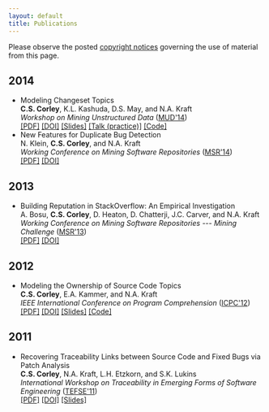 ```yaml
---
layout: default
title: Publications
---
```


Please observe the posted [copyright notices](/copyright) governing the use of material from
this page.

2014
----

- Modeling Changeset Topics
    <br /> **C.S. Corley**, K.L. Kashuda, D.S. May, and N.A. Kraft
    <br />  *Workshop on Mining Unstructured Data*
    ([MUD'14](http://sback.it/mud2014/))
    <br />
        [[PDF]](/publications/pdfs/Corley-etal_14.pdf)
        [[DOI]](http://dx.doi.org/10.1109/MUD.2014.9)
        [[Slides]](https://speakerdeck.com/cscorley/modeling-changeset-topics)
        [[Talk (practice)]](https://www.youtube.com/watch?v=S12B_CTeUtA)
        [[Code]](http://www.github.com/cscorley/mud2014-modeling-changeset-topics)
- New Features for Duplicate Bug Detection
    <br /> N. Klein, **C.S. Corley**, and N.A. Kraft
    <br /> *Working Conference on Mining Software Repositories*
    ([MSR'14](http://2014.msrconf.org/))
    <br />
        [[PDF]](/publications/pdfs/Klein-etal_14.pdf)
        [[DOI]](http://dx.doi.org/10.1145/2597073.2597090)

2013
----

- Building Reputation in StackOverflow: An Empirical Investigation
    <br /> A. Bosu, **C.S. Corley**, D. Heaton, D. Chatterji, J.C. Carver, and N.A.
    Kraft
    <br /> *Working Conference on Mining Software Repositories --- Mining
    Challenge* ([MSR'13](http://2013.msrconf.org/))
    <br />
        [[PDF]](/publications/pdfs/Bosu-etal_13.pdf)
        [[DOI]](http://dx.doi.org/10.1109/msr.2013.6624013)

2012
----

- Modeling the Ownership of Source Code Topics
    <br /> **C.S. Corley**, E.A. Kammer, and N.A. Kraft
    <br /> *IEEE International Conference on Program Comprehension* ([ICPC'12](http://icpc12.sosy-lab.org/))
    <br />
        [[PDF]](/publications/pdfs/Corley-etal_12.pdf)
        [[DOI]](http://dx.doi.org/10.1109/ICPC.2012.6240485)
        [[Slides]](https://speakerdeck.com/cscorley/modeling-the-ownership-of-source-code-topics)
        [[Code]](https://github.com/software-eng-ua-edu/ohm/)


2011
----

- Recovering Traceability Links between Source Code and Fixed Bugs via Patch Analysis
    <br /> **C.S. Corley**, N.A. Kraft, L.H. Etzkorn, and S.K. Lukins
    <br /> *International Workshop on Traceability in Emerging Forms of Software
    Engineering* ([TEFSE'11](http://www.cs.wm.edu/semeru/tefse2011))
    <br />
        [[PDF]](/publications/pdfs/Corley-etal_11.pdf)
        [[DOI]](http://dx.doi.org/10.1145/1987856.1987863)
        [[Slides]](/_static/slides/tefse11.pdf)
